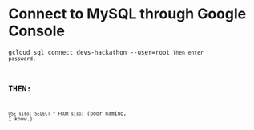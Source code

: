 # Connect to MySQL through Google Console

<code>gcloud sql connect devs-hackathon --user=root<code>
Then enter password.

## THEN:
<code>USE siso;</code>
<code>SELECT * FROM siso;</code>
(poor naming, I know.)
